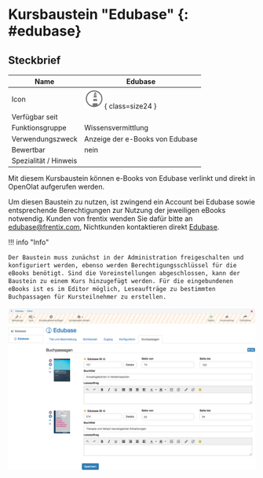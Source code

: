 #  Kursbaustein "Edubase" {: #edubase}


## Steckbrief

Name | Edubase
---------|----------
Icon | ![Edubase Icon](assets/edubas_icon.png){ class=size24  }
Verfügbar seit | 
Funktionsgruppe | Wissensvermittlung
Verwendungszweck | Anzeige der e-Books von Edubase
Bewertbar | nein
Spezialität / Hinweis |



Mit diesem Kursbaustein können e-Books von Edubase verlinkt und direkt in OpenOlat aufgerufen werden.

Um diesen Baustein zu nutzen, ist zwingend ein Account bei Edubase sowie entsprechende Berechtigungen zur Nutzung der jeweiligen eBooks notwendig. Kunden von frentix wenden Sie dafür bitte an [edubase@frentix.com](mailto:edubase@frentix.com), Nichtkunden kontaktieren direkt [Edubase](https://www.edubase.ch/).

!!! info "Info"

    Der Baustein muss zunächst in der Administration freigeschalten und konfiguriert werden, ebenso werden Berechtigungsschlüssel für die eBooks benötigt. Sind die Voreinstellungen abgeschlossen, kann der Baustein zu einem Kurs hinzugefügt werden. Für die eingebundenen eBooks ist es im Editor möglich, Leseaufträge zu bestimmten Buchpassagen für Kursteilnehmer zu erstellen.

![Edubase Screen](assets/Edubase_DE.png)